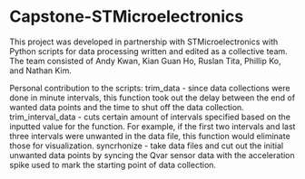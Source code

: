 # Capstone-STMicroelectronics

This project was developed in partnership with STMicroelectronics with Python scripts for data processing written and edited as a collective team.
The team consisted of Andy Kwan, Kian Guan Ho, Ruslan Tita, Phillip Ko, and Nathan Kim.

Personal contribution to the scripts:
trim_data - since data collections were done in minute intervals, this function took out the delay between the end of wanted data points and the time to shut off the data collection.
trim_interval_data - cuts certain amount of intervals specified based on the inputted value for the function. For example, if the first two intervals and last three intervals were unwanted in the data file, this function would eliminate those for visualization.
syncrhonize - take data files and cut out the initial unwanted data points by syncing the Qvar sensor data with the acceleration spike used to mark the starting point of data collection.
